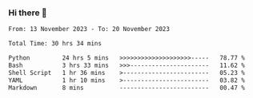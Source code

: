 ### Hi there 👋

<!--
**ututono/ututono** is a ✨ _special_ ✨ repository because its `README.md` (this file) appears on your GitHub profile.

Here are some ideas to get you started:

- 🔭 I’m currently working on ...
- 🌱 I’m currently learning ...
- 👯 I’m looking to collaborate on ...
- 🤔 I’m looking for help with ...
- 💬 Ask me about ...
- 📫 How to reach me: ...
- 😄 Pronouns: ...
- ⚡ Fun fact: ...
-->



<!--START_SECTION:waka-->

```txt
From: 13 November 2023 - To: 20 November 2023

Total Time: 30 hrs 34 mins

Python         24 hrs 5 mins   >>>>>>>>>>>>>>>>>>>>-----   78.77 %
Bash           3 hrs 33 mins   >>>----------------------   11.62 %
Shell Script   1 hr 36 mins    >------------------------   05.23 %
YAML           1 hr 10 mins    >------------------------   03.82 %
Markdown       8 mins          -------------------------   00.47 %
```

<!--END_SECTION:waka-->
